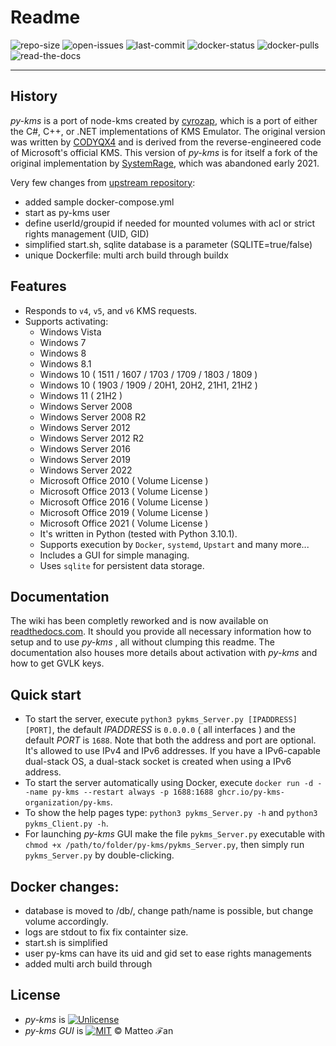# Readme
![repo-size](https://img.shields.io/github/repo-size/edgd1er/py-kms)
![open-issues](https://img.shields.io/github/issues/edgd1er/py-kms)
![last-commit](https://img.shields.io/github/last-commit/edgd1er/py-kms/master)
![docker-status](https://img.shields.io/docker/cloud/build/pykmsorg/py-kms)
![docker-pulls](https://img.shields.io/docker/pulls/pykmsorg/py-kms)
![read-the-docs](https://img.shields.io/readthedocs/py-kms)
***

## History
_py-kms_ is a port of node-kms created by [cyrozap](http://forums.mydigitallife.info/members/183074-markedsword), which is a port of either the C#, C++, or .NET implementations of KMS Emulator. The original version was written by [CODYQX4](http://forums.mydigitallife.info/members/89933-CODYQX4) and is derived from the reverse-engineered code of Microsoft's official KMS.
This version of _py-kms_ is for itself a fork of the original implementation by [SystemRage](https://github.com/SystemRage/py-kms), which was abandoned early 2021.


Very few changes from [upstream repository](https://github.com/SystemRage/py-kms):
- added sample docker-compose.yml
- start as py-kms user
- define userId/groupid if needed for mounted volumes with acl or strict rights management (UID, GID)
- simplified start.sh, sqlite database is a parameter (SQLITE=true/false) 
- unique Dockerfile: multi arch build through buildx

## Features
- Responds to `v4`, `v5`, and `v6` KMS requests.
- Supports activating:
	- Windows Vista 
	- Windows 7 
	- Windows 8
	- Windows 8.1
	- Windows 10 ( 1511 / 1607 / 1703 / 1709 / 1803 / 1809 )
    - Windows 10 ( 1903 / 1909 / 20H1, 20H2, 21H1, 21H2 )
    - Windows 11 ( 21H2 )
	- Windows Server 2008
	- Windows Server 2008 R2
	- Windows Server 2012
	- Windows Server 2012 R2
	- Windows Server 2016
	- Windows Server 2019
	- Windows Server 2022
	- Microsoft Office 2010 ( Volume License )
	- Microsoft Office 2013 ( Volume License )
	- Microsoft Office 2016 ( Volume License )
	- Microsoft Office 2019 ( Volume License )
	- Microsoft Office 2021 ( Volume License )
  - It's written in Python (tested with Python 3.10.1).
  - Supports execution by `Docker`, `systemd`, `Upstart` and many more...
  - Includes a GUI for simple managing.
  - Uses `sqlite` for persistent data storage.

## Documentation
  The wiki has been completly reworked and is now available on [readthedocs.com](https://py-kms.readthedocs.io/en/latest/). It should you provide all necessary information how to setup and to use _py-kms_ , all without clumping this readme. The documentation also houses more details about activation with _py-kms_ and how to get GVLK keys.
       
## Quick start
- To start the server, execute `python3 pykms_Server.py [IPADDRESS] [PORT]`, the default _IPADDRESS_ is `0.0.0.0` ( all interfaces ) and the default _PORT_ is `1688`. Note that both the address and port are optional. It's allowed to use IPv4 and IPv6 addresses. If you have a IPv6-capable dual-stack OS, a dual-stack socket is created when using a IPv6 address.
- To start the server automatically using Docker, execute `docker run -d --name py-kms --restart always -p 1688:1688 ghcr.io/py-kms-organization/py-kms`.
- To show the help pages type: `python3 pykms_Server.py -h` and `python3 pykms_Client.py -h`.
- For launching _py-kms_ GUI make the file `pykms_Server.py` executable with `chmod +x /path/to/folder/py-kms/pykms_Server.py`, then simply run `pykms_Server.py` by double-clicking.

## Docker changes:

- database is moved to /db/, change path/name is possible, but change volume accordingly.
- logs are stdout to fix fix containter size.
- start.sh is simplified
- user py-kms can have its uid and gid set to ease rights managements 
- added multi arch build through

## License
   - _py-kms_ is [![Unlicense](https://img.shields.io/badge/license-unlicense-lightgray.svg)](https://github.com/SystemRage/py-kms/blob/master/LICENSE)
   - _py-kms GUI_ is [![MIT](https://img.shields.io/badge/License-MIT-yellow.svg)](https://github.com/SystemRage/py-kms/blob/master/LICENSE.gui.md) © Matteo ℱan
